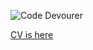![Code Devourer](https://media1.giphy.com/media/A8NkSPltT13H2/giphy.gif?cid=ecf05e47j8342mwqrxkwgtzkhvsg2pvm57gdd24sc9d6svx7&rid=giphy.gif)

[CV is here](https://fedyk.in/downloads/CV_Volodymyr_Fedyk.pdf)
